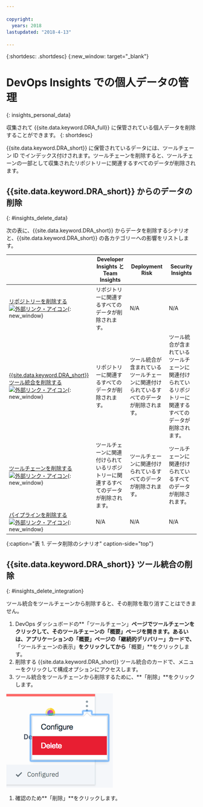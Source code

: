 ```yaml
---

copyright:
  years: 2018
lastupdated: "2018-4-13"

---
```


{:shortdesc: .shortdesc}
{:new_window: target="_blank"}

# DevOps Insights での個人データの管理
{: insights_personal_data}

収集されて {{site.data.keyword.DRA_full}} に保管されている個人データを削除することができます。
{: shortdesc}

{{site.data.keyword.DRA_short}} に保管されているデータには、ツールチェーン ID でインデックス付けされます。ツールチェーンを削除すると、ツールチェーンの一部として収集されたリポジトリーに関連するすべてのデータが削除されます。

## {{site.data.keyword.DRA_short}} からのデータの削除
{: #insights_delete_data}

次の表に、{{site.data.keyword.DRA_short}} からデータを削除するシナリオと、{{site.data.keyword.DRA_short}} の各カテゴリーへの影響をリストします。

|  | Developer Insights と Team Insights | Deployment Risk| Security Insights |
|---------|-------------|-------------|-------------|
| [リポジトリーを削除する ![外部リンク・アイコン](../../icons/launch-glyph.svg "外部リンク・アイコン")](/docs/services/ContinuousDelivery/cd_personal_data.html#managing_grit_data){: new_window} |	リポジトリーに関連するすべてのデータが削除されます。  | N/A | N/A |
| [{{site.data.keyword.DRA_short}} ツール統合を削除する ![外部リンク・アイコン](../../icons/launch-glyph.svg "外部リンク・アイコン")](/docs/services/ContinuousDelivery/cd_personal_data.html#managing_toolchains){: new_window} |	リポジトリーに関連するすべてのデータが削除されます。  | ツール統合が含まれているツールチェーンに関連付けられているすべてのデータが削除されます。 | ツール統合が含まれているツールチェーンに関連付けられているリポジトリーに関連するすべてのデータが削除されます。  |
| [ツールチェーンを削除する ![外部リンク・アイコン](../../icons/launch-glyph.svg "外部リンク・アイコン")](/docs/services/ContinuousDelivery/cd_personal_data.html#managing_toolchains){: new_window} | ツールチェーンに関連付けられているリポジトリーに関連するすべてのデータが削除されます。 | ツールチェーンに関連付けられているすべてのデータが削除されます。  | ツールチェーンに関連付けられているすべてのデータが削除されます。  |
| [パイプラインを削除する ![外部リンク・アイコン](../../icons/launch-glyph.svg "外部リンク・アイコン")](/docs/services/ContinuousDelivery/cd_personal_data.html#managing_pipeline_data){: new_window} | N/A | N/A | N/A |
{:caption="表 1. データ削除のシナリオ" caption-side="top"}

## {{site.data.keyword.DRA_short}} ツール統合の削除
{: #insights_delete_integration}

ツール統合をツールチェーンから削除すると、その削除を取り消すことはできません。

1. DevOps ダッシュボードの**「ツールチェーン」**ページでツールチェーンをクリックして、そのツールチェーンの「概要」ページを開きます。あるいは、アプリケーションの「概要」ページの「継続的デリバリー」カードで、**「ツールチェーンの表示」**をクリックしてから**「概要」**をクリックします。
1. 削除する {{site.data.keyword.DRA_short}} ツール統合のカードで、メニューをクリックして構成オプションにアクセスします。
1. ツール統合をツールチェーンから削除するために、**「削除」**をクリックします。

  ![構成メニュー](images/delete_insights_integration.png)

1. 確認のため**「削除」**をクリックします。 
